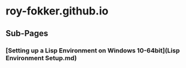 # roy-fokker.github.io
## Sub-Pages
### [Setting up a Lisp Environment on Windows 10-64bit](Lisp Environment Setup.md)
